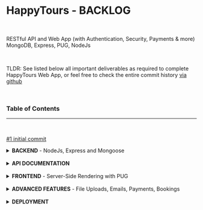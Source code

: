 # **HappyTours** - BACKLOG

<br>

RESTful API and Web App (with Authentication, Security, Payments & more)
<br>MongoDB, Express, PUG, NodeJs

<br>

TLDR: See listed below all important deliverables as required to complete HappyTours Web App, or feel free to check the entire commit history [via github](https://github.com/georgearion/happytours/commits/master)

<br>

### **Table of Contents**

<hr>
<br>

[#1 initial commit](https://github.com/georgearion/happytours/commit/863fea234c07b1e54eaced920c22a43766bfe06c)

<details>
<summary>
<b>BACKEND</b> - NodeJs, Express and Mongoose
</summary>

<br>

<hr>

<details>
<summary>
<b>Core API</b> - Handeling Requests
</summary>

<br>

- [#2 Setting Up Express and Basic Routing](https://github.com/georgearion/happytours/commit/3bcf0c33de55097cea2cab9267aacf3a8f69c2d9)

- [#3 Handling GET Requests](https://github.com/georgearion/happytours/commit/4655e357712bd6ed2e1b4a1e21cd10d69eb886ff)
- [#4 Handling POST Requests](https://github.com/georgearion/happytours/commit/83cb5ffe4ca21a96c87266f9605eceb88ebcad23)
- [#5 Responding to URL Parameters](https://github.com/georgearion/happytours/commit/3958256aca33f5b65e46e5e4fa8b34ffb4b2f137)
- [#6 Handling PATCH Requests](https://github.com/georgearion/happytours/commit/a1e8544d209756633f25dd1509fd7ef810e2c000)
- [#7 Handling DELETE Requests](https://github.com/georgearion/happytours/commit/c887b3d7447d6303814dd41214d15ad17351a540)
- [#8 Refactoring Routes](https://github.com/georgearion/happytours/commit/2db087001ccc5157bab2b55fdfa734dd5be38bd5)

</details>

<br>

<details>
<summary>
<b>Core API</b> - Middleware
</summary>

<br>

- [#9 Creating Our Own Middleware]()
- [#10 Using 3rd-Party Middleware]()
- [#11 Implementing the Users Routes]()
- [#12 Creating and Mounting Multiple Routes]()
- [#13 Refactoring for A Better File Structure]()
- [#14 Param Middleware]()
- [#15 Chaining Multiple Middleware Functions]()
- [#16 Serving Static Files]()
- [#17 Environment Variables]()

</details>

<br>
<details>
<summary>
<b>Code Linting and Formatting</b>

</summary>

<br>

[#18 <b>Setting up ESLint and Prettier</b>](https://github.com/georgearion/happytours/commit/edec60a669f4c5e789c347d50129b80fd4ff46ab)

</details>

<br>

<details>
<summary>
<b>Database</b> - MongoDB and Mongoose

</summary>

<br>

- [#19 Connecting Our Database with the Express App](https://github.com/georgearion/happytours/commit/469aa3deb86a2578042eaf494127237803849e72)
- [#20 Creating Documents and Testing the Model](https://github.com/georgearion/happytours/commit/727ab082643b1734295a6e93945bb835d9c30dd5)

</details>

<br>

<details>
<summary>
<b>Backend Architecture</b> - MVC

</summary>

<br>

- [#21 Refactoring for MVC](https://github.com/georgearion/happytours/commit/217c5071860f7b266bd0dd32ac5fe8294204ff63)

</details>

<br>

<details>
<summary>
<b>Database</b> - Data Modelling

</summary>

<br>

- [#22 Creating Documents](https://github.com/georgearion/happytours/commit/040c345707fc4b554cab47783503ea9e03500220)
- [#23 Reading Documents](https://github.com/georgearion/happytours/commit/3031c1a901a6a8805c773d6c2e35ef98a5a43b0e)
- [#24 Updating Documents](https://github.com/georgearion/happytours/commit/5199c24a9192d0211ddad42d8c2700d6293dfd89)
- [#25 Deleting Documents](https://github.com/georgearion/happytours/commit/9197c09100c418f8235f743f6527ef4d05d9dbdf)
- [#26 Creating a Complex Tours Model](https://github.com/georgearion/happytours/commit/317d10e777b0b9f74185158dcd11d41b3e47bc96)

</details>

<br>

<details>
<summary>
<b>Database</b> - Import

</summary>

<br>

- [#27 Importing Developing Data](https://github.com/georgearion/happytours/commit/4f8ed6d652470336c2aa87452539a5eae61ed0c3)

</details>

<br>

<details>
<summary>
<b>Core API</b> - Advanced Features

</summary>

<br>

- [#28 Filtering](https://github.com/georgearion/happytours/commit/73b7c0bb7f95778a07478bf2aa914aa0789e81e3)
- [#29 Advanced Filtering](https://github.com/georgearion/happytours/commit/8bac2ef3dbd0d7d0698684bc55b799b5650e0b5b)
- [#30 Sorting](https://github.com/georgearion/happytours/commit/462bf68458e38b65d1f0ec344632e9c67dd54b39)
- [#31 Limiting Fields](https://github.com/georgearion/happytours/commit/96b965e1fc2b7d6a39b4f1b4367178674604e491)
- [#32 Pagination](https://github.com/georgearion/happytours/commit/e1a9a6a6252f44373fddb4693dc4545afdf67002)
- [#33 Aliasing](https://github.com/georgearion/happytours/commit/45d3e8e34f8ed6ecc0d2166c0ef02ebe7cf56f66)
- [#34 Refactoring API Features](https://github.com/georgearion/happytours/commit/cfd092adb2327901bbf51da6e9d55d633e769738)

</details>

<br>

<details>
<summary>
<b>Core API</b> - Aggregation Pipeline

</summary>

<br>

- [#35 Matching and Grouping](https://github.com/georgearion/happytours/commit/b1b84c4c326f14868b8852e7f7d41444c4d864ee)
- [#36 Unwinding and Projecting](https://github.com/georgearion/happytours/commit/a9e55a8e6cea52f597e03f1e8284585e1f803f4f)

</details>

<br>

<details>
<summary>
<b>Core API</b> - Advanced Features

</summary>

<br>

- [#37 Virtual Properties](https://github.com/georgearion/happytours/commit/f436e07bea77a7161d57547c96844f9bfeaed642)
- [#38 Document Middleware](https://github.com/georgearion/happytours/commit/1e4f10a17f59f06922309c428069d8f067a8e5fb)
- [#39 Query Middleware](https://github.com/georgearion/happytours/commit/f561d2099015337148cc180cd3a8870599e119dd)
- [#40 Aggregation Middleware](https://github.com/georgearion/happytours/commit/d45b3846df201526dc1a1eee1ad77231cf4833d8)

</details>

<br>

<details>
<summary>
<b>Core API</b> - Data Validation

</summary>

<br>

- [#41 Built-in Validators](https://github.com/georgearion/happytours/commit/47c1437bd93ca4aca874bf466171720fbf1e5af0)
- [#42 Custom Validators](https://github.com/georgearion/happytours/commit/f03be9f808374da1eca7485c1e486add842756ee)

</details>

<br>

<details>
<summary>
<b>Error Handling</b>

</summary>

<br>

- [#43 Debugging node with ndb](https://github.com/georgearion/happytours/commit/e5cd3567c241cbf44839e8aa29d5097c1f5d687e)
- [#44 Handling Unhandled Routes](https://github.com/georgearion/happytours/commit/b913bbf8152e8a349a5ac7b19db5ed4c91e38a6a)
- [#45 Global Error Handling Middleware](https://github.com/georgearion/happytours/commit/a09a43a64b9bbc5eb59198cfb96a7375049cac19)
- [#46 Better Errors and Refactoring](https://github.com/georgearion/happytours/commit/6f10ec3903e8ea0602643c4138648405d7d50c38)
- [#47 Catching Errors in Async Functions](https://github.com/georgearion/happytours/commit/6a74fdf4911e81bc4c7ad85ab87398b60da5dd7f)
- [#48 Adding 404 Not Found Errors](https://github.com/georgearion/happytours/commit/297b9f26558774cd2bb02b2cefa985f745276cb3)
- [#49 Errors During Development vs Production](https://github.com/georgearion/happytours/commit/3afc2a4f05864458067d3f0e3f0d8d78d10877ee)
- [#50 Handling Invalid Database IDs](https://github.com/georgearion/happytours/commit/45e0e726629e7cb9e872ef41d60616319f0906c3)
- [#51 Handling Invalid Database Fields](https://github.com/georgearion/happytours/commit/b355043f7ec55edc2f8cd3f77668c87ebbc42ac7)
- [#52 Handling Mongoose Validation Errors](https://github.com/georgearion/happytours/commit/99f27b20c331862607a7f1d6a047f42d03e0808b)
- [#53 Globally Handeling Unhandled Promise Rejections](https://github.com/georgearion/happytours/commit/28f4da5bfc43694c50a3c2d2948c878cf472dce6)
- [#54 Catching Uncaught Exceptions](https://github.com/georgearion/happytours/commit/53ad7e9c826702b6b463a4f648f230071586b8bb)

</details>

<br>

<details>
<summary>
<b>Authentication</b>

</summary>

<br>

- [#55 Modelling Users](https://github.com/georgearion/happytours/commit/b32661359e1af42a9ccab1ab1fe5a1fa51df7a30)
- [#56 Creating New Users](https://github.com/georgearion/happytours/commit/d026d4ea99af7c34dbc91fdd684fe62d8512ef2c)
- [#57 Managing User Passwords](https://github.com/georgearion/happytours/commit/5cce39cec9a180b237dda9394140356e811917ff)
- [#58 Signing up Users](https://github.com/georgearion/happytours/commit/848f6979e4cd99f577a4e90078bd09e846349db8)
- [#59 Logging in Users](https://github.com/georgearion/happytours/commit/dac68c29e43f526588a6e603a0b9af1b4b2cccda)
- [#60 Protecting Routes](https://github.com/georgearion/happytours/commit/a16edb0f4271c061865d6c551ce3a177b626b0d9)

</details>

<br>

<details>
<summary>
<b>Authorization</b>

</summary>

<br>

- [#61 User Roles and Permissions](https://github.com/georgearion/happytours/commit/b98c844361a620f6e33cf365cb48974eb81a1a21)
- [#62 Password Reset Token](https://github.com/georgearion/happytours/commit/ba9265b67d1e6d8888ee3aa5d258229cc3fa62b9)
- [#63 Email Password Reset Token](https://github.com/georgearion/happytours/commit/0c6419285952177d9f859dc7baa8fcf7a5bc7bf5)
- [#64 Password Reset and New Password](https://github.com/georgearion/happytours/commit/f79183091c908f289639bb820827b5340f8fea64)
- [#65 Updating User Password](https://github.com/georgearion/happytours/commit/d1adb20cdb985d6bd6cdd3f6c477141416801998)
- [#66 Updating User Data](https://github.com/georgearion/happytours/commit/6c5bd864ae599c97709473f143ef08f7fa9c94aa)
- [#67 Deleting User](https://github.com/georgearion/happytours/commit/be5042529043fc45de0b834739740eafc7d9d089)

</details>

<br>

<details>
<summary>
<b>Security</b>

</summary>

<br>

- [#68 Sending JWT via Cookie](https://github.com/georgearion/happytours/commit/ed6e04a16f596289cdf5fdfa1fa440ab431b4111)
- [#69 Implementing Rate Limiting](https://github.com/georgearion/happytours/commit/0b19063590207bb45485bcd0248320b67989ea03)
- [#70 Setting Security HTTP Headers](https://github.com/georgearion/happytours/commit/0a0420b7000e270db8d1467b62efaec85b22cb8d)
- [#71 Data Sanitization](https://github.com/georgearion/happytours/commit/86d18380d93dda3799786cc2f8e0758c438181f3)
- [#72 Preventing Parameter Pollution](https://github.com/georgearion/happytours/commit/9c51278e280f4478ecc7c57ba7f14e8c1bc88d52)

</details>

<br>

<details>
<summary>
<b>Advanced Data Modelling</b>

</summary>

<br>

- [#73 Geospatial Data - Locations](https://github.com/georgearion/happytours/commit/4d8cde5885cd06fea72eba8e8f44cb8fe32a75d2)
- [#74 Embedding - Tour Guides](https://github.com/georgearion/happytours/commit/023662be8d23970708ee35d847515940c02bc318)
- [#75 Child Referencing - Tour Guides](https://github.com/georgearion/happytours/commit/1d1f7e76d75fd2277a93796f808a0adbccb2d316)
- [#76 Populating Tour Guides](https://github.com/georgearion/happytours/commit/a842b780bad5636770188d6bc513930904e70f31)

</details>

<br>

<details>
<summary>
<b>Core API</b> - Reviews

</summary>

<br>

- [#77 Modelling Reviews - Parent Referencing](https://github.com/georgearion/happytours/commit/1cf7c576da9be9a2614e0bee109393d599e25395)
- [#78 Creating and Getting Reviews](https://github.com/georgearion/happytours/commit/ef0755b80120e3997c170ecc7e633049154b9f9d)
- [#79 Populating Reviews](https://github.com/georgearion/happytours/commit/60cbb749b5336db02c10fe8f284471779fa11b8e)
- [#80 Virtual Populate - Tours and Reviews](https://github.com/georgearion/happytours/commit/8e3e7733ff114960d1352373747cffe29dc14283)

</details>

<br>

<details>
<summary>
<b>Core API</b> - Nested Routes

</summary>

<br>

- [#81 Implementing Nested Routes](https://github.com/georgearion/happytours/commit/23680fdde64000cb66c496ecfa2d70a2ebb4f331)
- [#82 Nested Routes with Express](https://github.com/georgearion/happytours/commit/f36943126ccf1ad4b72bbe3ad0dae2ff924d8f79)
- [#83 Adding a Nested GET Endpoint](https://github.com/georgearion/happytours/commit/2f13f3742fd4aacc0c834d52fddb713d781dcddf)

</details>

<br>

<details>
<summary>
<b>Backend Abstraction</b> - Factory

</summary>

<br>

- [#84 Building a Simple Handler Factory](https://github.com/georgearion/happytours/commit/29b1f97beb1c2756388705f51a7e0d48e64b5978)
- [#85 Factory - Update and Delete](https://github.com/georgearion/happytours/commit/62aa19bb2f5a5e6231cea3816c86d399ab744ae1)
- [#86 Factory - Reading](https://github.com/georgearion/happytours/commit/4ffb4dad2818d366f0da349f7fa8f6ebb9aaa930)

</details>

<br>

<details>
<summary>
<b>Backend</b> - Advanced Features

</summary>

<br>

- [#87 Adding a /me Endpoint](https://github.com/georgearion/happytours/commit/5ca041561570b71bc1824761575ae5704323ccbb)
- [#88 Adding Missing Authentication and Authorization](https://github.com/georgearion/happytours/commit/6955368dd43ece97a29ffb0d4e7ea83e1e6ca67a)
- [#89 Importing Review and User Data](https://github.com/georgearion/happytours/commit/68e9dbe8a9ff9c7a89b5cf104cb714fbcfd47136)
- [#90 Improving Read Performance with Indexes](https://github.com/georgearion/happytours/commit/5de626c10fc152341f793590f560acf66eea5d3c)
- [#91 Calculating Average Rating on Tours](https://github.com/georgearion/happytours/commit/b3f2872c1d23af954c5795832c1aa4287bd6dbed)
- [#92 Preventing Duplicate Reviews](https://github.com/georgearion/happytours/commit/ce0c64c2c45e646108081ea3bb975b40cc72be78)

</details>

<br>

<hr>

<br>

</details>

<br>

<details>
<summary>
<b>API DOCUMENTATION</b>
</summary>

<br>

<hr>

<br>

[> visit API DOCS](https://github.com/georgearion/happytours/blob/master/docs/API%20DOCUMENTATION.md)

<br>

**RESTful API Documentation Logs**

- [#95 Tours Endpoints](https://github.com/georgearion/happytours/commit/fca2f3823f1bec4a6e338b28b2efdb8e00e379ae)
- [#96 Reviews Endpoints](https://github.com/georgearion/happytours/commit/78b00e9c7bf9f9b8fa429fc8854b00a9586547c6)
- [#97 Users Endpoints](https://github.com/georgearion/happytours/commit/574bf117e26e497cee8ad870b5474febb8e14602)
- [#98 Authentication](https://github.com/georgearion/happytours/commit/0111c85928f827b8a8fc3d9c56a47c7ae314689e)
- [#140 Bookings Endpoints](https://github.com/georgearion/happytours/commit/8b20ad274d89088c2e2f6c516ede88884b30aa72)

<br>

<hr>

<br>

</details>

<br>

<details>
<summary>
<b>FRONTEND</b> - Server-Side Rendering with PUG
</summary>

<br>

<hr>

<br>

<details>
<summary>
<b>First Steps with PUG</b>
</summary>

<br>

- [#99 Setting up Pug in Express](https://github.com/georgearion/happytours/commit/555d2c607f087e463b47c81c83fc7210745ce1f5)
- [#100 First Steps with Pug](https://github.com/georgearion/happytours/commit/64f7cb72dcff1789dd89ea644f529d46abaad50a)
- [#101 Creating our Base Template](https://github.com/georgearion/happytours/commit/19cf32a8ac53953e46f9b1e58ae0b1ac5b1e0ef7)
- [#102 Including Files into Pug Templates](https://github.com/georgearion/happytours/commit/43bd9625b705b1714d8d3abf3b667fcc38d39223)
- [#103 Extending Our Base Template with Blocks](https://github.com/georgearion/happytours/commit/a78117106538eedd6e57b4098045018f57a350a6)
- [#104 Setting up the Project Structure](https://github.com/georgearion/happytours/commit/7e5f0fb788dd244cde5228b49dbf535f5064dc97)

</details>

<br>

<details>
<summary>
<b>Frontend - Tours</b>
</summary>

<br>

- [#105 Building the Tour Overview](https://github.com/georgearion/happytours/commit/1172b94a93fb4c9c9aff25153b582346a5f5b11b)
- [#106 Building the Tour Page](https://github.com/georgearion/happytours/commit/5995c9b968f56ab29a9ab86a4bb12e188a1ade67)
- [#107 Including a Map with Mapbox](https://github.com/georgearion/happytours/commit/d7e6f77b29e08b5d0f247d20c9bd2b28e72ae1f3)

</details>

<br>

<details>
<summary>
<b>Frontend - Users</b>
</summary>

<br>

- [#108 Building a Login Screen](https://github.com/georgearion/happytours/commit/a25fe6d488880e80d89d625022532cedcf57fecb)
- [#109 Logging in Users with Our API](https://github.com/georgearion/happytours/commit/fd002aba832ef6358b1c994e6b379f2e2d6e9edf)
- [#110 Logging out Users](https://github.com/georgearion/happytours/commit/d5761cb0105662f2f1cc7d2c0443b0f1e8a75a58)
- [#111 Rendering Error Pages](https://github.com/georgearion/happytours/commit/404166b3536022d3765022393dfb8e9f43749491)
- [#112 Building the User Account Page](https://github.com/georgearion/happytours/commit/e65bea68799608c788e3681275f9abb4bb065c57)
- [#113 Updating User Data](https://github.com/georgearion/happytours/commit/389f381326b99dcda54cf164d42b718fcf89b47c)
- [#114 Updating User Data with Our API](https://github.com/georgearion/happytours/commit/765eb80ca57558590a74b2449c6d1aaaf441094b)
- [#115 Updating User Password with Our API](https://github.com/georgearion/happytours/commit/7bbf93ee56719d4937ac3c2542021960fac96fb8)

- [#136 Building a Signup Screen](https://github.com/georgearion/happytours/commit/c6f997110c8bb1ea89f74b89fee134d30d9d8ea1)
- [#137 Signup Users with our API](https://github.com/georgearion/happytours/commit/e6595bccf3139a17b67e1a9a5f00bd527c66afb0)
- [#138 Signup Users with our API](https://github.com/georgearion/happytours/commit/ebb4b3365bcf5d175230935171ceccf60d58862d)
- [#139 Building Forgot Password & Reset](https://github.com/georgearion/happytours/commit/4c853b554d4891493439d3de89c4928a0d64c0a6)

</details>

<br>

<hr>

<br>

</details>

<br>

<details>
<summary>
<b>ADVANCED FEATURES</b> - File Uploads, Emails, Payments, Bookings
</summary>

<br>

<hr>

<br>

<details>
<summary>
<b>Advanced Features - File Uploads</b>
</summary>

<br>

- [#116 Image Uploads Using Multer](https://github.com/georgearion/happytours/commit/c705f8cb1592115fd2d596aeebd17453361b08ea)
- [#117 Configuring Multer](https://github.com/georgearion/happytours/commit/59c9284059802ecc59c6a057bf999fa8249c7690)
- [#118 Saving Image Name to Database](https://github.com/georgearion/happytours/commit/6a67a110ad756827fb5d24e93934a949eb2d3227)
- [#119 Resizing Images with Sharp](https://github.com/georgearion/happytours/commit/e0130a22c62d643bca1fc7e49b344d2bad46fe65)
- [#120 Adding Image Uploads to Form](https://github.com/georgearion/happytours/commit/50e73adc69fed5a95a0d41094564381c73394271)
- [#121 Uploading Multiple Images](https://github.com/georgearion/happytours/commit/53c33c179657afeafef4d940691051d040db8f12)
- [#122 Processing Multiple Images](https://github.com/georgearion/happytours/commit/440888ce517e07fb33f44776713922f11d5110cf)

</details>

<br>

<details>
<summary>
<b>Advanced Features - Emails</b>
</summary>

<br>

- [#123 Building a Complex Email Handler](https://github.com/georgearion/happytours/commit/d6ec27dd2c44c2fe57da1c074fb182e6d5307890)
- [#124 Email Templates with Pug - Welcome Emails](https://github.com/georgearion/happytours/commit/b585ddf41cabd14355f43d27a2a3dbc977618f1a)
- [#125 Sending Password Reset Emails](https://github.com/georgearion/happytours/commit/317ab9f47c8fb0b0c5eb1e358547b25ca290b88b)
- [#126 Using Sendgrid for Real Emails](https://github.com/georgearion/happytours/commit/accb6a46b062bdfa3962ae88cf4b0689b138af97)

</details>

<br>

<details>
<summary>
<b>Advanced Features - Payments</b>
</summary>

<br>

- [#127 Integrating Stripe into the Backend](https://github.com/georgearion/happytours/commit/c07a7cbdb58e22fbcdc3d69badd81d6c31f5f0a1)
- [#128 Processing Payments on the Frontend](https://github.com/georgearion/happytours/commit/80e8a90d66d83b486af69ae9034f9903c564e75c)

<br>

- [#157 Checkout Payments with Stripe Webhooks](https://github.com/georgearion/happytours/commit/eb0c95d67f800d56440555eba1355dde0e15c569)
- [#158 Checkout Payments fix broken image link](https://github.com/georgearion/happytours/commit/660ae6e80993f62ad48677d95e7f2c21d731e83d)
- [#159 Checkout Payments fix checkout session event type](https://github.com/georgearion/happytours/commit/99798a5724c1db3c208b6d43b6285cf8713c727c)
- [#160 Checkout Payments fix booking checkout price](https://github.com/georgearion/happytours/commit/ad257818896d8db0a5af1aa601cd202997a70099)
- [#161 Checkout Payments Notify User on Success Page](https://github.com/georgearion/happytours/commit/36aa3a7d023e0ee4c15edc431949a2a5a0ca36b7)

</details>

<br>

<details>
<summary>
<b>Advanced Features - Bookings</b>
</summary>

<br>

- [#129 Modelling the Bookings](https://github.com/georgearion/happytours/commit/d2450428b47dc3cbcbd639516def0253962172bd)
- [#130 Creating New Bookings on Checkout Success](https://github.com/georgearion/happytours/commit/f73910fd52ded867cb71d8c8aabb6348e9eb5bfe)
- [#131 Rendering a User's Booked Tours](https://github.com/georgearion/happytours/commit/c2f9a2dc37549398a12daee7e3fee7e165a6a98a)
- [#132 Finishing the Bookings API](https://github.com/georgearion/happytours/commit/68ab64b3c6b999560e49e7501678c26575dd0138)
- [#133 Tours Bookings Route](https://github.com/georgearion/happytours/commit/63173e24a3274978aa5a2ddf886c5b52a9e652c3)
- [#134 Users Bookings Route](https://github.com/georgearion/happytours/commit/5d421ed6c667927b80c253da937a57527a394cdb)

</details>

<br>

<hr>

<br>

</details>

<br>

<details>
<summary>
<b>DEPLOYMENT</b>
</summary>

<br>

<hr>

<br>

[> visit LIVE APP](https://happytours.herokuapp.com/)

<br>

**Heroku Deployment**

- [#150 prepare for deployment](https://github.com/georgearion/happytours/commit/c9ed6c2e1313c5dff6392ff80cfd4ca605eb352f)
- [#151 node start command](https://github.com/georgearion/happytours/commit/9ee9828423cbea93a5db85bb66cfb00db10b2a40)
- [#152 secure https connections and proxy](https://github.com/georgearion/happytours/commit/e384e042962ba8ab76ff9466d3d655105b68c186)
- [#153 responding to a SIGTERM signal](https://github.com/georgearion/happytours/commit/8b4b03cef7fbcea9aa367846c21eff5ffae2d325)
- [#154 implementing CORS](https://github.com/georgearion/happytours/commit/b78ffe0800ce17e29cbbd049b7d6ccf736f92ac0)

<br>

<hr>

<br>

</details>

<br>
